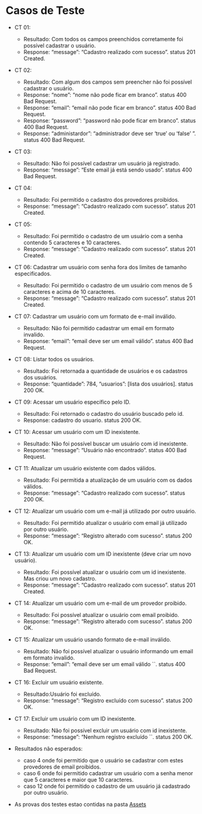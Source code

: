 # Casos de Teste

- CT 01:

    - Resultado: Com todos os campos preenchidos corretamente foi possível cadastrar o usuário. 
    - Response: “message”: “Cadastro realizado com sucesso”. status 201 Created.

- CT 02: 

    - Resultado: Com algum dos campos sem preencher não foi possível cadastrar o usuário. 
    - Response: “nome”: “nome não pode ficar em branco”. status 400 Bad Request.
    - Response: “email”: “email não pode ficar em branco”. status 400 Bad Request.
    - Response: “password”: “password não pode ficar em branco”. status 400 Bad Request.
    - Response: “administardor”: “administrador deve ser ‘true’ ou ‘false’ ”. status 400 Bad Request.

- CT 03: 

    - Resultado: Não foi possível cadastrar um usuário já registrado.
    - Response: “message”: “Este email já está sendo usado”. status 400 Bad Request.

- CT 04: 
    - Resultado: Foi permitido o cadastro dos provedores proibidos.
    - Response: “message”: “Cadastro realizado com sucesso”. status 201 Created.

- CT 05: 
    - Resultado: Foi permitido o cadastro de um usuário com a senha contendo 5 caracteres e 10 caracteres.
    - Response: “message”: “Cadastro realizado com sucesso”. status 201 Created.

- CT 06: Cadastrar um usuário com senha fora dos limites de tamanho especificados.
    - Resultado: Foi permitido o cadastro de um usuário com menos de 5 caracteres e acima de 10 caracteres.
    - Response: “message”: “Cadastro realizado com sucesso”. status 201 Created.

- CT 07: Cadastrar um usuário com um formato de e-mail inválido.
    - Resultado: Não foi permitido cadastrar um email em formato invalido.
    - Response: “email”: “email deve ser um email válido”. status 400 Bad Request.

- CT 08: Listar todos os usuários.
    - Resultado: Foi retornada a quantidade de usuários e os cadastros dos usuários.
    - Response: “quantidade”: 784, “usuarios”: [lista dos usuários]. status 200 OK.

- CT 09: Acessar um usuário específico pelo ID.
    - Resultado: Foi retornado o cadastro do usuário buscado pelo id.
    - Response: cadastro do usuario. status 200 OK.

- CT 10: Acessar um usuário com um ID inexistente.
    - Resultado: Não foi possível buscar um usuário com id inexistente.
    - Response: “message”: “Usuário não encontrado”. status 400 Bad Request.

- CT 11: Atualizar um usuário existente com dados válidos.
    - Resultado: Foi permitida a atualização de um usuário com os dados válidos.
    - Response: “message”: “Cadastro realizado com sucesso”. status 200 OK.

- CT 12: Atualizar um usuário com um e-mail já utilizado por outro usuário.
    - Resultado: Foi permitido atualizar o usuário com email já utilizado por outro usuário.
    - Response: “message”: “Registro alterado com sucesso”. status 200 OK.

- CT 13: Atualizar um usuário com um ID inexistente (deve criar um novo usuário).
    - Resultado: Foi possível atualizar o usuário com um id inexistente. Mas criou um novo cadastro.
    - Response: “message”: “Cadastro realizado com sucesso”. status 201 Created.

- CT 14: Atualizar um usuário com um e-mail de um provedor proibido.
    - Resultado: Foi possível atualizar o usuário com email proibido.
    - Response: “message”: “Registro alterado com sucesso”. status 200 OK.

- CT 15: Atualizar um usuário usando formato de e-mail inválido.
    - Resultado: Não foi possível atualizar o usuário informando um email em formato invalido.
    - Response: “email”: “email deve ser um email válido ``. status 400 Bad Request.

- CT 16: Excluir um usuário existente.
    - Resultado:Usuário foi excluído.
    - Response: “message”: “Registro excluído com sucesso”. status 200 OK.

- CT 17: Excluir um usuário com um ID inexistente.
    - Resultado: Não foi possível excluir um usuário com id inexistente.
    - Response: “message”: “Nenhum registro excluído ``. status 200 OK.

- Resultados não esperados: 
    - caso 4 onde foi permitido que o usuário se cadastrar com estes provedores de email proibidos.
    - caso 6 onde foi permitido cadastrar um usuário com a senha menor que 5 caracteres e maior que 10 caracteres.
    - caso 12 onde foi permitido o cadastro de um usuário já cadastrado por outro usuário.

- As provas dos testes estao contidas na pasta  [Assets](Sprint02\Challenge\Assets)